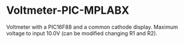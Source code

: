 # Voltmeter-PIC-MPLABX
Voltmeter with a PIC16F88 and a common cathode display.
Maximum voltage to input 10.0V (can be modified changing R1 and R2). 
